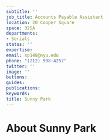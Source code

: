 ```yaml
---
subtitle: ''
job_title: Accounts Payable Assistant
location: 20 Cooper Square
space: 325A
departments:
- Serials
status: ''
expertise: 
email: sp148@nyu.edu
phone: "(212) 998-4257"
twitter: ''
image: ''
buttons: 
guides: 
publications: 
keywords: 
title: Sunny Park
---
```


# About Sunny Park